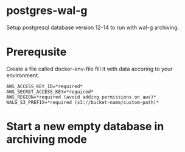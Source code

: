 # postgres-wal-g
Setup postgresql database version 12-14 to run with wal-g archiving.

# Prerequsite

Create a file called docker-env-file fill it with data accoring to your environment.

    AWS_ACCESS_KEY_ID=*required*
    AWS_SECRET_ACCESS_KEY=*required*
    AWS_REGION=*required (avoid adding permissions on aws)*
    WALG_S3_PREFIX=*required (s3://bucket-name/custom-path)*

# Start a new empty database in archiving mode
